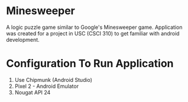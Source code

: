 # Minesweeper

A logic puzzle game similar to Google's Minesweeper game. Application was created for a project in USC (CSCI 310) to get familiar with android development.

# Configuration To Run Application
1. Use Chipmunk (Android Studio)
2. Pixel 2 - Android Emulator
3. Nougat API 24
